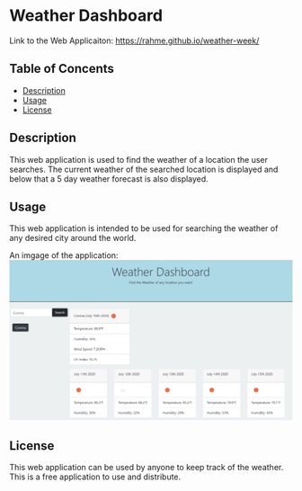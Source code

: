 # Weather Dashboard

Link to the Web Applicaiton: https://rahme.github.io/weather-week/
## Table of Concents
* [Description](#Description)
* [Usage](#Usage)
* [License](#License)

## Description
This web application is used to find the weather of a location the user searches. The current weather of the searched location is displayed and below that a 5 day weather forecast is also displayed.

## Usage
This web application is intended to be used for searching the weather of any desired city around the world.

An imgage of the application:
![Image of Application](https://raw.githubusercontent.com/rahme/weather-week/master/Assets/weather.PNG)


## License
This web application can be used by anyone to keep track of the weather. This is a free application to use and distribute. 
